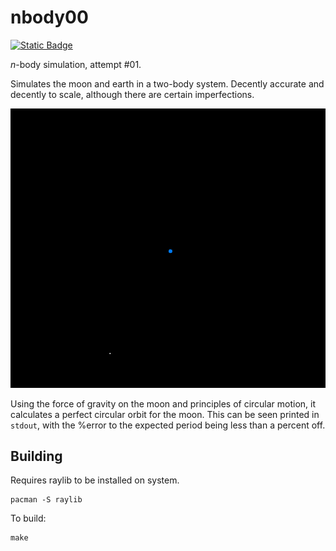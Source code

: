 # nbody00
<a href="https://raja.rocks/projects/E100P0507A00.html"><img alt="Static Badge" src="https://img.shields.io/badge/raja.rocks-E100P0507A00-lightgray?style=flat-square"></a>

*n*-body simulation, attempt #01.

Simulates the moon and earth in a two-body system. Decently accurate and
decently to scale, although there are certain imperfections.

![](.github/img/moon_rotation.gif)

Using the force of gravity on the moon and principles of circular motion, it
calculates a perfect circular orbit for the moon. This can be seen printed in
`stdout`, with the %error to the expected period being less than a percent off.

## Building

Requires raylib to be installed on system.
```
pacman -S raylib
```

To build:
```
make
```

